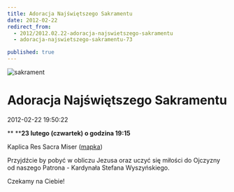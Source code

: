 ```yaml
---
title: Adoracja Najświętszego Sakramentu
date: 2012-02-22
redirect_from: 
  - 2012/2012.02.22-adoracja-najswietszego-sakramentu
  - adoracja-najswietszego-sakramentu-73

published: true
---
```



![sakrament](images/stories/grafiki/sakrament.jpg)

# Adoracja Najświętszego Sakramentu

<time>2012-02-22 19:50:22</time>


**
****23 lutego (czwartek) o godzina 19:15**


Kaplica Res Sacra Miser ([mapka](http://g.co/maps/x62yh))


Przyjdźcie by pobyć w obliczu Jezusa oraz uczyć się miłości do Ojczyzny od naszego Patrona - Kardynała Stefana Wyszyńskiego.


Czekamy na Ciebie!


<!--{{json:{"created_date":"2012-02-22 19:50:22","publish_down":"0000-00-00 00:00:00","id":"1067"}}}-->